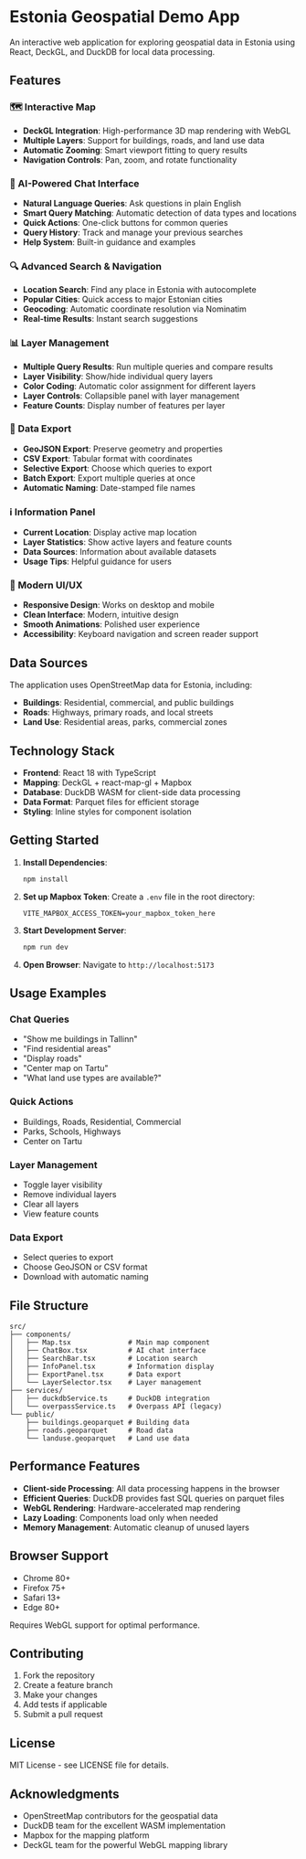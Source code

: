# Estonia Geospatial Demo App

An interactive web application for exploring geospatial data in Estonia using React, DeckGL, and DuckDB for local data processing.

## Features

### 🗺️ Interactive Map
- **DeckGL Integration**: High-performance 3D map rendering with WebGL
- **Multiple Layers**: Support for buildings, roads, and land use data
- **Automatic Zooming**: Smart viewport fitting to query results
- **Navigation Controls**: Pan, zoom, and rotate functionality

### 💬 AI-Powered Chat Interface
- **Natural Language Queries**: Ask questions in plain English
- **Smart Query Matching**: Automatic detection of data types and locations
- **Quick Actions**: One-click buttons for common queries
- **Query History**: Track and manage your previous searches
- **Help System**: Built-in guidance and examples

### 🔍 Advanced Search & Navigation
- **Location Search**: Find any place in Estonia with autocomplete
- **Popular Cities**: Quick access to major Estonian cities
- **Geocoding**: Automatic coordinate resolution via Nominatim
- **Real-time Results**: Instant search suggestions

### 📊 Layer Management
- **Multiple Query Results**: Run multiple queries and compare results
- **Layer Visibility**: Show/hide individual query layers
- **Color Coding**: Automatic color assignment for different layers
- **Layer Controls**: Collapsible panel with layer management
- **Feature Counts**: Display number of features per layer

### 📁 Data Export
- **GeoJSON Export**: Preserve geometry and properties
- **CSV Export**: Tabular format with coordinates
- **Selective Export**: Choose which queries to export
- **Batch Export**: Export multiple queries at once
- **Automatic Naming**: Date-stamped file names

### ℹ️ Information Panel
- **Current Location**: Display active map location
- **Layer Statistics**: Show active layers and feature counts
- **Data Sources**: Information about available datasets
- **Usage Tips**: Helpful guidance for users

### 🎨 Modern UI/UX
- **Responsive Design**: Works on desktop and mobile
- **Clean Interface**: Modern, intuitive design
- **Smooth Animations**: Polished user experience
- **Accessibility**: Keyboard navigation and screen reader support

## Data Sources

The application uses OpenStreetMap data for Estonia, including:
- **Buildings**: Residential, commercial, and public buildings
- **Roads**: Highways, primary roads, and local streets
- **Land Use**: Residential areas, parks, commercial zones

## Technology Stack

- **Frontend**: React 18 with TypeScript
- **Mapping**: DeckGL + react-map-gl + Mapbox
- **Database**: DuckDB WASM for client-side data processing
- **Data Format**: Parquet files for efficient storage
- **Styling**: Inline styles for component isolation

## Getting Started

1. **Install Dependencies**:
   ```bash
   npm install
   ```

2. **Set up Mapbox Token**:
   Create a `.env` file in the root directory:
   ```
   VITE_MAPBOX_ACCESS_TOKEN=your_mapbox_token_here
   ```

3. **Start Development Server**:
   ```bash
   npm run dev
   ```

4. **Open Browser**:
   Navigate to `http://localhost:5173`

## Usage Examples

### Chat Queries
- "Show me buildings in Tallinn"
- "Find residential areas"
- "Display roads"
- "Center map on Tartu"
- "What land use types are available?"

### Quick Actions
- Buildings, Roads, Residential, Commercial
- Parks, Schools, Highways
- Center on Tartu

### Layer Management
- Toggle layer visibility
- Remove individual layers
- Clear all layers
- View feature counts

### Data Export
- Select queries to export
- Choose GeoJSON or CSV format
- Download with automatic naming

## File Structure

```
src/
├── components/
│   ├── Map.tsx              # Main map component
│   ├── ChatBox.tsx          # AI chat interface
│   ├── SearchBar.tsx        # Location search
│   ├── InfoPanel.tsx        # Information display
│   ├── ExportPanel.tsx      # Data export
│   └── LayerSelector.tsx    # Layer management
├── services/
│   ├── duckdbService.ts     # DuckDB integration
│   └── overpassService.ts   # Overpass API (legacy)
└── public/
    ├── buildings.geoparquet # Building data
    ├── roads.geoparquet     # Road data
    └── landuse.geoparquet   # Land use data
```

## Performance Features

- **Client-side Processing**: All data processing happens in the browser
- **Efficient Queries**: DuckDB provides fast SQL queries on parquet files
- **WebGL Rendering**: Hardware-accelerated map rendering
- **Lazy Loading**: Components load only when needed
- **Memory Management**: Automatic cleanup of unused layers

## Browser Support

- Chrome 80+
- Firefox 75+
- Safari 13+
- Edge 80+

Requires WebGL support for optimal performance.

## Contributing

1. Fork the repository
2. Create a feature branch
3. Make your changes
4. Add tests if applicable
5. Submit a pull request

## License

MIT License - see LICENSE file for details.

## Acknowledgments

- OpenStreetMap contributors for the geospatial data
- DuckDB team for the excellent WASM implementation
- Mapbox for the mapping platform
- DeckGL team for the powerful WebGL mapping library
